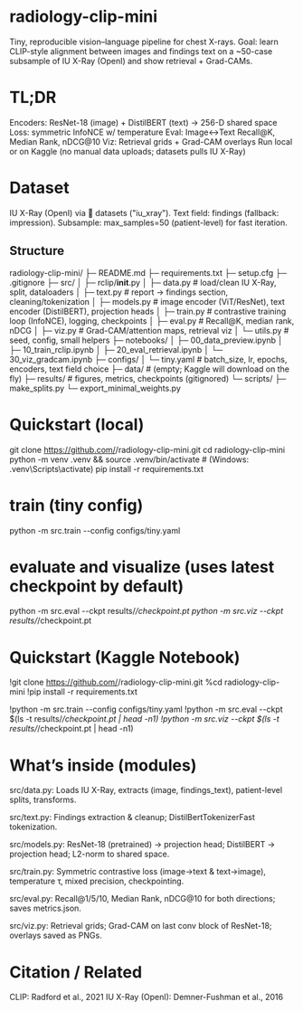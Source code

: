 # radiology-clip-mini

Tiny, reproducible vision–language pipeline for chest X-rays.
Goal: learn CLIP-style alignment between images and findings text on a ~50-case subsample of IU X-Ray (OpenI) and show retrieval + Grad-CAMs.

# TL;DR

Encoders: ResNet-18 (image) + DistilBERT (text) → 256-D shared space
Loss: symmetric InfoNCE w/ temperature
Eval: Image↔Text Recall@K, Median Rank, nDCG@10
Viz: Retrieval grids + Grad-CAM overlays
Run local or on Kaggle (no manual data uploads; datasets pulls IU X-Ray)

# Dataset

IU X-Ray (OpenI) via 🤗 datasets ("iu_xray").
Text field: findings (fallback: impression).
Subsample: max_samples=50 (patient-level) for fast iteration.

## Structure
radiology-clip-mini/
├─ README.md
├─ requirements.txt
├─ setup.cfg
├─ .gitignore
├─ src/
│  ├─ rclip/__init__.py
│  ├─ data.py              # load/clean IU X-Ray, split, dataloaders
│  ├─ text.py              # report → findings section, cleaning/tokenization
│  ├─ models.py            # image encoder (ViT/ResNet), text encoder (DistilBERT), projection heads
│  ├─ train.py             # contrastive training loop (InfoNCE), logging, checkpoints
│  ├─ eval.py              # Recall@K, median rank, nDCG
│  ├─ viz.py               # Grad-CAM/attention maps, retrieval viz
│  └─ utils.py             # seed, config, small helpers
├─ notebooks/
│  ├─ 00_data_preview.ipynb
│  ├─ 10_train_rclip.ipynb
│  ├─ 20_eval_retrieval.ipynb
│  └─ 30_viz_gradcam.ipynb
├─ configs/
│  └─ tiny.yaml            # batch_size, lr, epochs, encoders, text field choice
├─ data/                   # (empty; Kaggle will download on the fly)
├─ results/                # figures, metrics, checkpoints (gitignored)
└─ scripts/
   ├─ make_splits.py
   └─ export_minimal_weights.py


# Quickstart (local)
git clone https://github.com/<you>/radiology-clip-mini.git
cd radiology-clip-mini
python -m venv .venv && source .venv/bin/activate   # (Windows: .venv\Scripts\activate)
pip install -r requirements.txt

# train (tiny config)
python -m src.train --config configs/tiny.yaml

# evaluate and visualize (uses latest checkpoint by default)
python -m src.eval  --ckpt results/*/checkpoint.pt
python -m src.viz   --ckpt results/*/checkpoint.pt

# Quickstart (Kaggle Notebook)
!git clone https://github.com/<you>/radiology-clip-mini.git
%cd radiology-clip-mini
!pip install -r requirements.txt

!python -m src.train --config configs/tiny.yaml
!python -m src.eval  --ckpt $(ls -t results/*/checkpoint.pt | head -n1)
!python -m src.viz   --ckpt $(ls -t results/*/checkpoint.pt | head -n1)

# What’s inside (modules)

src/data.py:
   Loads IU X-Ray, extracts (image, findings_text), patient-level splits, transforms.

src/text.py:
   Findings extraction & cleanup; DistilBertTokenizerFast tokenization.

src/models.py:
   ResNet-18 (pretrained) → projection head; DistilBERT → projection head; L2-norm to shared space.

src/train.py:
   Symmetric contrastive loss (image→text & text→image), temperature τ, mixed precision, checkpointing.

src/eval.py:
   Recall@1/5/10, Median Rank, nDCG@10 for both directions; saves metrics.json.

src/viz.py:
   Retrieval grids; Grad-CAM on last conv block of ResNet-18; overlays saved as PNGs.

# Citation / Related

   CLIP: Radford et al., 2021
   IU X-Ray (OpenI): Demner-Fushman et al., 2016